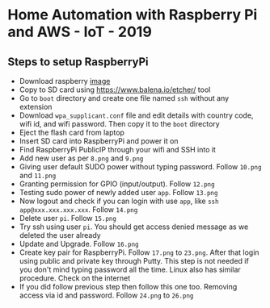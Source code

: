 # Home Automation with Raspberry Pi and AWS - IoT - 2019

## Steps to setup RaspberryPi

- Download raspberry [image](https://www.raspberrypi.org/downloads/raspberry-pi-os/) 
- Copy to SD card using https://www.balena.io/etcher/ tool
- Go to `boot` directory and create one file named `ssh` without any extension
- Download `wpa_supplicant.conf` file and edit details with country code, wifi id, and wifi password. Then copy it 
to the `boot` directory
- Eject the flash card from laptop 
- Insert SD card into RaspberryPi and power it on 
- Find RaspberryPi PublicIP through your wifi and SSH into it
- Add new user as per `8.png` and `9.png`
- Giving user default SUDO power without typing password. Follow `10.png`
and `11.png`
- Granting permission for GPIO (input/output). Follow `12.png`
- Testing sudo power of newly added user `app`. Follow `13.png`
- Now logout and check if you can login with use `app`, like `ssh app@xxx.xxx.xxx.xxx`. 
Follow `14.png`
- Delete user `pi`. Follow `15.png`
- Try ssh using user `pi`. You should get access denied message as we deleted the user already 
- Update and Upgrade. Follow `16.png`
- Create key pair for RaspberryPi. Follow `17.png` to `23.png`. After that login using 
public and private key through Putty. This step is not needed if you don't mind typing password all the time.
Linux also has similar procedure. Check on the internet
- If you did follow previous step then follow this one too. Removing access via id and password.
Follow `24.png` to `26.png`
